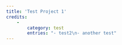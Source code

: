 ```yaml
---
title: 'Test Project 1'
credits:
    -
        category: test
        entries: "- test2\n- another test"
---
```



